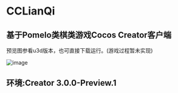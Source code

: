 # CCLianQi
基于Pomelo类棋类游戏Cocos Creator客户端
----
预览图参看u3d版本，也可直接下载运行。(游戏过程暂未实现)

![image](https://github.com/iniwap/CCLianQiClient/blob/main/screenshots/1.jpg)

环境:Creator 3.0.0-Preview.1 
---
